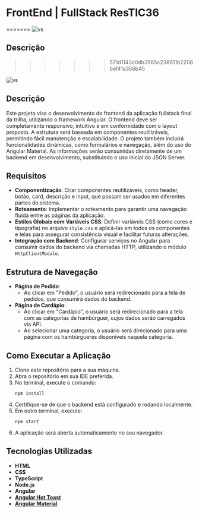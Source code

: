 # FrontEnd | FullStack ResTIC36  
=======
![vs](https://github.com/user-attachments/assets/259489a8-65be-4a28-96fc-c5ec67b2f54d)

## Descrição
>>>>>>> 571d1143c0db3565c238611b2208bef41a356b45

![vs](https://github.com/user-attachments/assets/259489a8-65be-4a28-96fc-c5ec67b2f54d)  

## Descrição  

Este projeto visa o desenvolvimento do frontend da aplicação fullstack final da trilha, utilizando o framework Angular. O frontend deve ser completamente responsivo, intuitivo e em conformidade com o layout proposto. A estrutura será baseada em componentes reutilizáveis, permitindo fácil manutenção e escalabilidade. O projeto também incluirá funcionalidades dinâmicas, como formulários e navegação, além do uso do Angular Material. As informações serão consumidas diretamente de um backend em desenvolvimento, substituindo o uso inicial do JSON Server.  

## Requisitos  

- **Componentização**: Criar componentes reutilizáveis, como header, botão, card, descrição e input, que possam ser usados em diferentes partes do sistema.  
- **Roteamento**: Implementar o roteamento para garantir uma navegação fluida entre as páginas da aplicação.  
- **Estilos Globais com Variáveis CSS**: Definir variáveis CSS (como cores e tipografia) no arquivo `style.css` e aplicá-las em todos os componentes e telas para assegurar consistência visual e facilitar futuras alterações.  
- **Integração com Backend**: Configurar serviços no Angular para consumir dados do backend via chamadas HTTP, utilizando o módulo `HttpClientModule`.  

## Estrutura de Navegação  

- **Página de Pedido**:  
  - Ao clicar em "Pedido", o usuário será redirecionado para a tela de pedidos, que consumirá dados do backend.  
- **Página de Cardápio**:  
  - Ao clicar em "Cardápio", o usuário será redirecionado para a tela com as categorias de hambúrguer, cujos dados serão carregados via API.  
  - Ao selecionar uma categoria, o usuário será direcionado para uma página com os hambúrgueres disponíveis naquela categoria.  

## Como Executar a Aplicação  

1. Clone este repositório para a sua máquina.  
2. Abra o repositório em sua IDE preferida.  
3. No terminal, execute o comando:  
   ```  
   npm install  
   ```  
4. Certifique-se de que o backend está configurado e rodando localmente.  
5. Em outro terminal, execute:  
   ```  
   npm start  
   ```  
6. A aplicação será aberta automaticamente no seu navegador.  

## Tecnologias Utilizadas  

- **HTML**  
- **CSS**  
- **TypeScript**  
- **Node.js**  
- **Angular**  
- **[Angular Hot Toast](https://ngxpert.github.io/hot-toast/)**  
- **[Angular Material](https://material.angular.io/)**  
